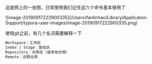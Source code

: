 这是网上的一张图，日常使用我们记住这六个命令基本够用了

![image-20190917222900335](/Users/fanlinhao/Library/Application Support/typora-user-images/image-20190917222900335.png)

使用git之前，有几个名词需要解释一下

```html
Workspace：工作区
Index / Stage：暂存区
Repository：仓库区（或本地仓库）
Remote：远程仓库
```

